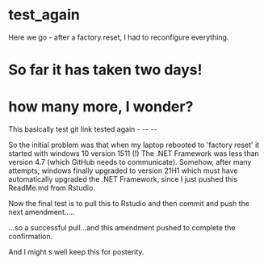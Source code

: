# test_again

Here we go - after a factory reset, I had to reconfigure everything.

# So far it has taken two days! 

# how many more, I wonder?

This basically test git link tested again - -- -- 

So the initial problem was that when my laptop rebooted to 'factory reset' it started with windows 10 version 1511 (!)
The .NET Framework was less than version 4.7 (which GitHub needs to communicate). 
Somehow, after many attempts, windows finally upgraded to version 21H1 which must have automatically upgraded the .NET Framework, since I just pushed this ReadMe.md from Rstudio.

Now the final test is to pull this to Rstudio and then commit and push the next amendment.....


...so a successful pull...and this amendment pushed to complete the confirmation.

And I might s well keep this for posterity.